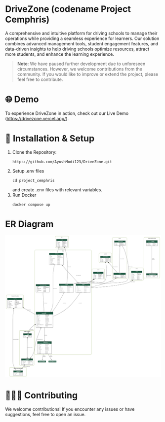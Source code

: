 # DriveZone (codename Project Cemphris)
  A comprehensive and intuitive platform for driving schools to manage their operations while providing a seamless experience for learners. Our solution combines advanced management tools, student engagement features, and data-driven insights to help driving schools optimize resources, attract more students, and enhance the learning experience.

> **Note**: We have paused further development due to unforeseen circumstances. However, we welcome contributions from the community. If you would like to improve or extend the project, please feel free to contribute.

# 🌐 Demo
  To experience DriveZone in action, check out our Live Demo (https://drivezone.vercel.app/).
  
# 📲 Installation & Setup
1. Clone the Repository:
    ```
    https://github.com/AyushModi123/DriveZone.git
    ```
2. Setup .env files
    ```
    cd project_cemphris
    ```
   and create .env files with relevant variables.
3. Run Docker
    ```
    docker compose up
    ```
 

# ER Diagram


![alt text](graphviz.png)

# 🧑‍🤝‍🧑 Contributing
  We welcome contributions! If you encounter any issues or have suggestions, feel free to open an issue.
 
